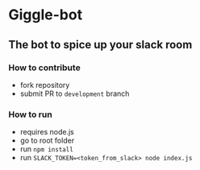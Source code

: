 # Giggle-bot 
## The bot to spice up your slack room

### How to contribute
- fork repository
- submit PR to `development` branch

### How to run
 - requires node.js
 - go to root folder 
 - run  `npm install`
 - run  `SLACK_TOKEN=<token_from_slack> node index.js`
 